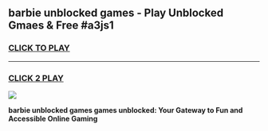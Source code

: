 
## barbie unblocked games - Play Unblocked Gmaes & Free #a3js1
<h3>
<a href="https://news.freeplayer.one?title=barbie_unblocked_games&ref=03M">CLICK TO PLAY</a></h3>
<hr>

<h3>
<a href="https://news.freeplayer.one?title=barbie_unblocked_games&ref=03M">CLICK 2 PLAY</a>
  
</h3>

<a href="https://news.freeplayer.one?title=barbie_unblocked_games&ref=03M"><img src="https://clearcache.store/games.png"></a>


**barbie unblocked games games unblocked: Your Gateway to Fun and Accessible Online Gaming**
